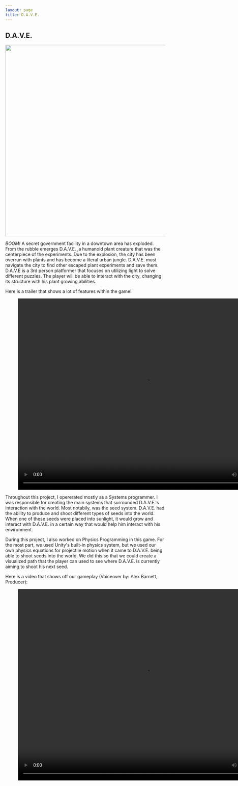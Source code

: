```yaml
---
layout: page
title: D.A.V.E.
---
```


## D.A.V.E.

<img src="{{site.url}}{{site.baseurl}}/assets/img/project/dave/daveGif.gif" width="800" height="600">

*BOOM!* A secret government facility in a downtown area has exploded. From the rubble emerges D.A.V.E. ,a humanoid plant creature that was the centerpiece of the experiments. Due to the explosion, the city has been overrun with plants and has become a literal urban jungle. D.A.V.E. must navigate the city to find other escaped plant experiments and save them. D.A.V.E is a 3rd person platformer that focuses on utilizing light to solve different puzzles. The player will be able to interact with the city, changing its structure with his plant growing abilities.

Here is a trailer that shows a lot of features within the game!

<figure class="video_container">
<video width="800" height="600" controls="true" allowfullscreen="true">
  <source src="{{site.url}}{{site.baseurl}}/assets/img/project/dave/daveTrailer.mp4" type="video/mp4">
Your browser does not support the video tag.
</video>
</figure>

Throughout this project, I opererated mostly as a Systems programmer. I was responsible for creating the main systems that surrounded D.A.V.E.'s interaction with the world. Most notabily, was the seed system. D.A.V.E. had the ability to produce and shoot different types of seeds into the world. When one of these seeds were placed into sunlight, it would grow and interact with D.A.V.E. in a certain way that would help him interact with his environment. 

During this project, I also worked on Physics Programming in this game. For the most part, we used Unity's built-in physics system, but we used our own physics equations for projectile motion when it came to D.A.V.E. being able to shoot seeds into the world. We did this so that we could create a visualized path that the player can used to see where D.A.V.E. is currently aiming to shoot his next seed.

Here is a video that shows off our gameplay (Voiceover by: Alex Barnett, Producer):

<figure class="video_container">
<video width="800" height="600" controls="true" allowfullscreen="true">
  <source src="{{site.url}}{{site.baseurl}}/assets/img/project/dave/Radical_Raccoon - DAVE Playthrough.mp4" type="video/mp4">
Your browser does not support the video tag.
</video>
</figure>


